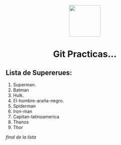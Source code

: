 <div id="header" align="center">
  <img src="https://external-content.duckduckgo.com/iu/?u=https%3A%2F%2Fi1.pngguru.com%2Fpreview%2F354%2F761%2F130%2Fvisual-studio-code-icon-redesign-for-macos-vscode-blue-and-white-logo-png-clipart.jpg&f=1&nofb=1&ipt=20d8d22f371c3043b9ec2cc68a00991f1a844785fa56b5ab997f88458ae87256&ipo=images" 
  width="100"
  />
  <h1>Git Practicas...</h1>
</div>

**Lista de Supererues**: 
---------------------------------------
1. Superman.
2. Batman
3. Hulk.
4. El-hombre-araña-negro.
5. Spiderman
6. Iron-man
7. Capitan-latinoamerica
8. Thanos
9. Thor

*final de la lista*